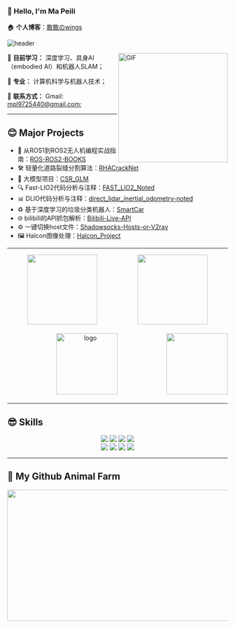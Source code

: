 ### 👋 Hello, I'm Ma Peili

🏠 **个人博客**：[敢敢のwings](https://blog.csdn.net/lovely_yoshino?spm=1010.2135.3001.5343)

![header](https://capsule-render.vercel.app/api?type=waving&color=FFB6C1&fontColor=FFFFFF&height=300&section=header&text=lovely_yoshino&fontSize=90)

<img align="right" alt="GIF" width="250px" src="https://i.pinimg.com/originals/e4/26/70/e426702edf874b181aced1e2fa5c6cde.gif" />

🌱 **目前学习：** 深度学习、具身AI（embodied AI）和机器人SLAM；

💼 **专业：** 计算机科学与机器人技术；

👯 **联系方式：** Gmail: <u>mpl9725440@gmail.com</u>;

---

## 😊 Major Projects

- 📖 从ROS1到ROS2无人机编程实战指南：[ROS-ROS2-BOOKS](https://github.com/lovelyyoshino/ROS-ROS2-BOOKS)
- 🛠️ 轻量化道路裂缝分割算法：[RHACrackNet](https://github.com/lovelyyoshino/RHACrackNet)
- 🤖 大模型项目：[CSR_GLM](https://github.com/lovelyyoshino/CSR_GLM)
- 🔍 Fast-LIO2代码分析与注释：[FAST_LIO2_Noted](https://github.com/lovelyyoshino/FAST_LIO2_Noted)
- 📊 DLIO代码分析与注释：[direct_lidar_inertial_odometry-noted](https://github.com/lovelyyoshino/direct_lidar_inertial_odometry-noted)
- ♻️ 基于深度学习的垃圾分类机器人：[SmartCar](https://github.com/lovelyyoshino/SmartCar)
- 🌐 bilibili的API抓包解析：[Bilibili-Live-API](https://github.com/lovelyyoshino/Bilibili-Live-API)
- ⚙️ 一键切换host文件：[Shadowsocks-Hosts-or-V2ray](https://github.com/lovelyyoshino/Shadowsocks-Hosts-or-V2ray)
- 🖼️ Halcon图像处理：[Halcon_Project](https://github.com/lovelyyoshino/Halcon_Project)

---

<div align="center">
<div style="display: flex; justify-content: space-around; margin-bottom: 20px;">
<img height="160px" src="https://github-readme-stats.vercel.app/api?username=lovelyyoshino&show_icons=true&theme=dracula" />
<img height="160px" src="https://github-readme-stats.vercel.app/api/top-langs/?username=lovelyyoshino&show_icons=true&layout=compact&theme=dracula"/>
</div>
</div>

<div align="center" style="margin-bottom: 20px;">
 <div style="display: flex; justify-content: space-around; margin-bottom: 20px;">
<img height="140px" src="https://github-profile-trophy.vercel.app/?username=lovelyyoshino&theme=flat&column=7" alt="logo" style="margin: auto;" />
 <img height="140px" src="https://stats.justsong.cn/api/csdn?id=lovely_yoshino" />
</div>
</div>

---

## 😎 Skills

<div align="center">
<img src="https://img.shields.io/badge/Python-3766AB?style=flat-square&logo=Python&logoColor=white"/></a>
<img src="https://img.shields.io/badge/PyTorch-EE4C2C?style=flat-square&logo=PyTorch&logoColor=white"/></a>
<img src="https://img.shields.io/badge/CPP-FF452F?style=flat-square&logo=Mathworks&logoColor=white"/></a>
<img src="https://img.shields.io/badge/C-A8B9CC?style=flat-square&logo=C&logoColor=white"/></a>
<br>
<img src="https://img.shields.io/badge/SLAM-02569B?style=flat-square&logo=flutter&logoColor=white"/></a>
<img src="https://img.shields.io/badge/LLM-009688?style=flat-square&logo=FastAPI&logoColor=white"/></a>
<img src="https://img.shields.io/badge/embodied_AI-F24E1E?style=flat-square&logo=Figma&logoColor=white"/></a>
<img src="https://img.shields.io/badge/markdown-000000?style=flat-square&logo=Markdown&logoColor=white"/></a>
</div>

---

##  🐧 My  Github Animal Farm 

<a href="https://github.com/devxb/gitanimals">
<img src="https://render.gitanimals.org/farms/lovelyyoshino" width="600" height="300"/>
</a>
